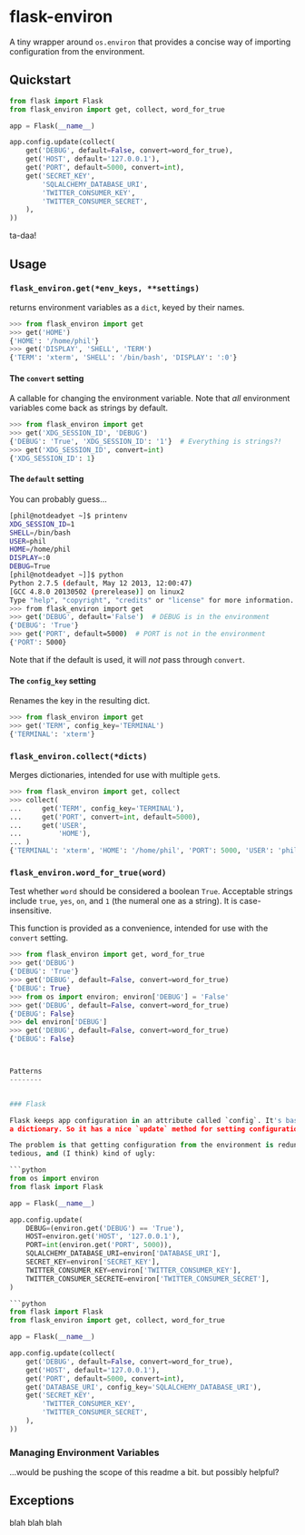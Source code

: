 flask-environ
=============

A tiny wrapper around `os.environ` that provides a concise way of importing
configuration from the environment.


Quickstart
----------

```python
from flask import Flask
from flask_environ import get, collect, word_for_true

app = Flask(__name__)

app.config.update(collect(
    get('DEBUG', default=False, convert=word_for_true),
    get('HOST', default='127.0.0.1'),
    get('PORT', default=5000, convert=int),
    get('SECRET_KEY',
        'SQLALCHEMY_DATABASE_URI',
        'TWITTER_CONSUMER_KEY',
        'TWITTER_CONSUMER_SECRET',
    ),
))
```

ta-daa!


Usage
-----


### `flask_environ.get(*env_keys, **settings)`

returns environment variables as a `dict`, keyed by their names.

```python
>>> from flask_environ import get
>>> get('HOME')
{'HOME': '/home/phil'}
>>> get('DISPLAY', 'SHELL', 'TERM')
{'TERM': 'xterm', 'SHELL': '/bin/bash', 'DISPLAY': ':0'}
```


#### The `convert` setting

A callable for changing the environment variable. Note that _all_ environment
variables come back as strings by default.

```python
>>> from flask_environ import get
>>> get('XDG_SESSION_ID', 'DEBUG')
{'DEBUG': 'True', 'XDG_SESSION_ID': '1'}  # Everything is strings?!
>>> get('XDG_SESSION_ID', convert=int)
{'XDG_SESSION_ID': 1}
```


#### The `default` setting

You can probably guess...

```bash
[phil@notdeadyet ~]$ printenv
XDG_SESSION_ID=1
SHELL=/bin/bash
USER=phil
HOME=/home/phil
DISPLAY=:0
DEBUG=True
[phil@notdeadyet ~]]$ python
Python 2.7.5 (default, May 12 2013, 12:00:47) 
[GCC 4.8.0 20130502 (prerelease)] on linux2
Type "help", "copyright", "credits" or "license" for more information.
>>> from flask_environ import get
>>> get('DEBUG', default='False')  # DEBUG is in the environment
{'DEBUG': 'True'}
>>> get('PORT', default=5000)  # PORT is not in the environment
{'PORT': 5000}
```

Note that if the default is used, it will _not_ pass through `convert`.


#### The `config_key` setting

Renames the key in the resulting dict.

```python
>>> from flask_environ import get
>>> get('TERM', config_key='TERMINAL')
{'TERMINAL': 'xterm'}
```


### `flask_environ.collect(*dicts)`

Merges dictionaries, intended for use with multiple `get`s.

```python
>>> from flask_environ import get, collect
>>> collect(
...     get('TERM', config_key='TERMINAL'),
...     get('PORT', convert=int, default=5000),
...     get('USER',
...         'HOME'),
... )
{'TERMINAL': 'xterm', 'HOME': '/home/phil', 'PORT': 5000, 'USER': 'phil'}
```


### `flask_environ.word_for_true(word)`

Test whether `word` should be considered a boolean `True`. Acceptable strings
include `true`, `yes`, `on`, and `1` (the numeral one as a string). It is case-
insensitive.

This function is provided as a convenience, intended for use with the `convert`
setting.

```python
>>> from flask_environ import get, word_for_true
>>> get('DEBUG')
{'DEBUG': 'True'}
>>> get('DEBUG', default=False, convert=word_for_true)
{'DEBUG': True}
>>> from os import environ; environ['DEBUG'] = 'False'
>>> get('DEBUG', default=False, convert=word_for_true)
{'DEBUG': False}
>>> del environ['DEBUG']
>>> get('DEBUG', default=False, convert=word_for_true)
{'DEBUG': False}



Patterns
--------


### Flask

Flask keeps app configuration in an attribute called `config`. It's basically
a dictionary. So it has a nice `update` method for setting configuration.

The problem is that getting configuration from the environment is redundant,
tedious, and (I think) kind of ugly:

```python
from os import environ
from flask import Flask

app = Flask(__name__)

app.config.update(
    DEBUG=(environ.get('DEBUG') == 'True'),
    HOST=environ.get('HOST', '127.0.0.1'),
    PORT=int(environ.get('PORT', 5000)),
    SQLALCHEMY_DATABASE_URI=environ['DATABASE_URI'],
    SECRET_KEY=environ['SECRET_KEY'],
    TWITTER_CONSUMER_KEY=environ['TWITTER_CONSUMER_KEY'],
    TWITTER_CONSUMER_SECRETE=environ['TWITTER_CONSUMER_SECRET'],
)

```python
from flask import Flask
from flask_environ import get, collect, word_for_true

app = Flask(__name__)

app.config.update(collect(
    get('DEBUG', default=False, convert=word_for_true),
    get('HOST', default='127.0.0.1'),
    get('PORT', default=5000, convert=int),
    get('DATABASE_URI', config_key='SQLALCHEMY_DATABASE_URI'),
    get('SECRET_KEY',
        'TWITTER_CONSUMER_KEY',
        'TWITTER_CONSUMER_SECRET',
    ),
))
```


### Managing Environment Variables

...would be pushing the scope of this readme a bit. but possibly helpful?


Exceptions
----------

blah blah blah
